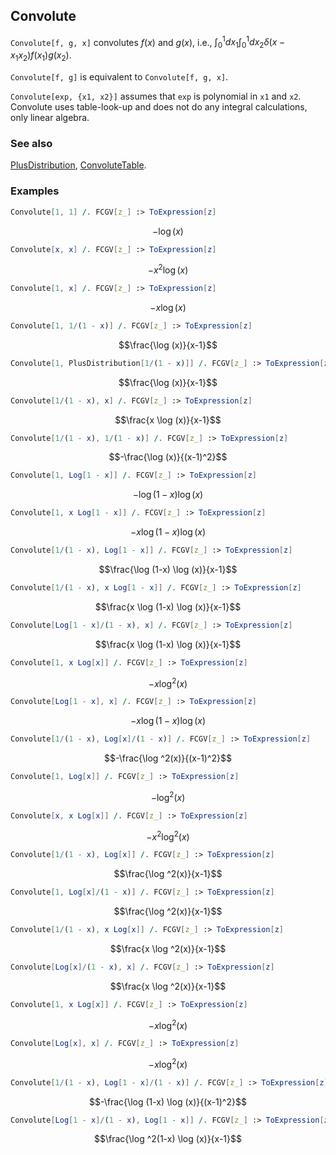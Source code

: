 ## Convolute

`Convolute[f, g, x]` convolutes $f(x)$ and $g(x)$, i.e., $\int _0^1 dx_1 \int _0^1 dx_2  \delta \left(x - x_1 x_2\right) f (x_1)  g(x_2)$.

`Convolute[f, g]` is equivalent to `Convolute[f, g, x]`.

`Convolute[exp, {x1, x2}]` assumes that `exp` is polynomial in `x1` and `x2`. Convolute uses table-look-up and does not do any integral calculations, only linear algebra.

### See also

[PlusDistribution](PlusDistribution), [ConvoluteTable](ConvoluteTable).

### Examples

```mathematica
Convolute[1, 1] /. FCGV[z_] :> ToExpression[z]
```

$$-\log (x)$$

```mathematica
Convolute[x, x] /. FCGV[z_] :> ToExpression[z]
```

$$-x^2 \log (x)$$

```mathematica
Convolute[1, x] /. FCGV[z_] :> ToExpression[z]
```

$$-x \log (x)$$

```mathematica
Convolute[1, 1/(1 - x)] /. FCGV[z_] :> ToExpression[z]
```

$$\frac{\log (x)}{x-1}$$

```mathematica
Convolute[1, PlusDistribution[1/(1 - x)]] /. FCGV[z_] :> ToExpression[z]
```

$$\frac{\log (x)}{x-1}$$

```mathematica
Convolute[1/(1 - x), x] /. FCGV[z_] :> ToExpression[z]
```

$$\frac{x \log (x)}{x-1}$$

```mathematica
Convolute[1/(1 - x), 1/(1 - x)] /. FCGV[z_] :> ToExpression[z]
```

$$-\frac{\log (x)}{(x-1)^2}$$

```mathematica
Convolute[1, Log[1 - x]] /. FCGV[z_] :> ToExpression[z]
```

$$-\log (1-x) \log (x)$$

```mathematica
Convolute[1, x Log[1 - x]] /. FCGV[z_] :> ToExpression[z]
```

$$-x \log (1-x) \log (x)$$

```mathematica
Convolute[1/(1 - x), Log[1 - x]] /. FCGV[z_] :> ToExpression[z]
```

$$\frac{\log (1-x) \log (x)}{x-1}$$

```mathematica
Convolute[1/(1 - x), x Log[1 - x]] /. FCGV[z_] :> ToExpression[z]
```

$$\frac{x \log (1-x) \log (x)}{x-1}$$

```mathematica
Convolute[Log[1 - x]/(1 - x), x] /. FCGV[z_] :> ToExpression[z]
```

$$\frac{x \log (1-x) \log (x)}{x-1}$$

```mathematica
Convolute[1, x Log[x]] /. FCGV[z_] :> ToExpression[z]
```

$$-x \log ^2(x)$$

```mathematica
Convolute[Log[1 - x], x] /. FCGV[z_] :> ToExpression[z]
```

$$-x \log (1-x) \log (x)$$

```mathematica
Convolute[1/(1 - x), Log[x]/(1 - x)] /. FCGV[z_] :> ToExpression[z]
```

$$-\frac{\log ^2(x)}{(x-1)^2}$$

```mathematica
Convolute[1, Log[x]] /. FCGV[z_] :> ToExpression[z]
```

$$-\log ^2(x)$$

```mathematica
Convolute[x, x Log[x]] /. FCGV[z_] :> ToExpression[z]
```

$$-x^2 \log ^2(x)$$

```mathematica
Convolute[1/(1 - x), Log[x]] /. FCGV[z_] :> ToExpression[z]
```

$$\frac{\log ^2(x)}{x-1}$$

```mathematica
Convolute[1, Log[x]/(1 - x)] /. FCGV[z_] :> ToExpression[z]
```

$$\frac{\log ^2(x)}{x-1}$$

```mathematica
Convolute[1/(1 - x), x Log[x]] /. FCGV[z_] :> ToExpression[z]
```

$$\frac{x \log ^2(x)}{x-1}$$

```mathematica
Convolute[Log[x]/(1 - x), x] /. FCGV[z_] :> ToExpression[z]
```

$$\frac{x \log ^2(x)}{x-1}$$

```mathematica
Convolute[1, x Log[x]] /. FCGV[z_] :> ToExpression[z]
```

$$-x \log ^2(x)$$

```mathematica
Convolute[Log[x], x] /. FCGV[z_] :> ToExpression[z]
```

$$-x \log ^2(x)$$

```mathematica
Convolute[1/(1 - x), Log[1 - x]/(1 - x)] /. FCGV[z_] :> ToExpression[z]
```

$$-\frac{\log (1-x) \log (x)}{(x-1)^2}$$

```mathematica
Convolute[Log[1 - x]/(1 - x), Log[1 - x]] /. FCGV[z_] :> ToExpression[z]
```

$$\frac{\log ^2(1-x) \log (x)}{x-1}$$